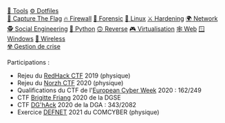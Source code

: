 <div class="menu">
    <a href="tools"             >🔨 Tools</a>
    <a href="dotfiles"          >⚙️ Dotfiles</a>
    <br>
    <a href="ctf"               >🏁 Capture The Flag</a>
    <a href="firewall"          >🔥 Firewall</a>
    <a href="forensic"          >🔎 Forensic</a>
    <a href="linux"             >🐧 Linux</a>
    <a href="hardening"         >⚔️ Hardening</a>
    <a href="network"           >🌍 Network</a>
    <a href="social-engineering">🕵 Social Engineering</a>
    <a href="python"            >🐍 Python</a>
    <a href="reverse"           >🙃 Reverse</a>
    <a href="virtualisation"    >🎮 Virtualisation</a>
    <a href="web"               >🕸 Web</a>
    <a href="windows"           >🪟 Windows</a>
    <a href="wireless"          >📡 Wireless</a>
    <br>
    <a href="gestion-de-crise"  >☢️ Gestion de crise</a>
</div>

Participations :
- Rejeu du [RedHack CTF](https://redhack.eu) 2019 (physique)
- Rejeu du [Norzh CTF](https://norzh-ctf.fr) 2020 (physique)
- Qualifications du CTF de l'[European Cyber Week](https://www.european-cyber-week.eu) 2020 : 162/249
- CTF [Brigitte Friang](https://www.challengecybersec.fr) 2020 de la DGSE
- CTF [DG'hAck](https://www.dghack.fr) 2020 de la DGA : 343/2082
- Exercice [DEFNET](https://www.defense.gouv.fr/fre/salle-de-presse/communiques/communique_defnet-2021-s-entrainer-au-cyber-combat) 2021 du COMCYBER (physique)

